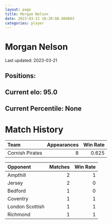 ```yaml
---  
layout: page  
title: Morgan Nelson  
date: 2023-03-21 18:20:08.989803  
categories: player  
---
```

# Morgan Nelson


Last updated: 2023-03-21
## Positions: 

## Current elo: 95.0

## Current Percentile: None

# Match History


| Team            |   Appearances |   Win Rate |
|:----------------|--------------:|-----------:|
| Cornish Pirates |             8 |      0.625 |

| Opponent        |   Matches |   Win Rate |
|:----------------|----------:|-----------:|
| Ampthill        |         2 |          1 |
| Jersey          |         2 |          0 |
| Bedford         |         1 |          0 |
| Coventry        |         1 |          1 |
| London Scottish |         1 |          1 |
| Richmond        |         1 |          1 |